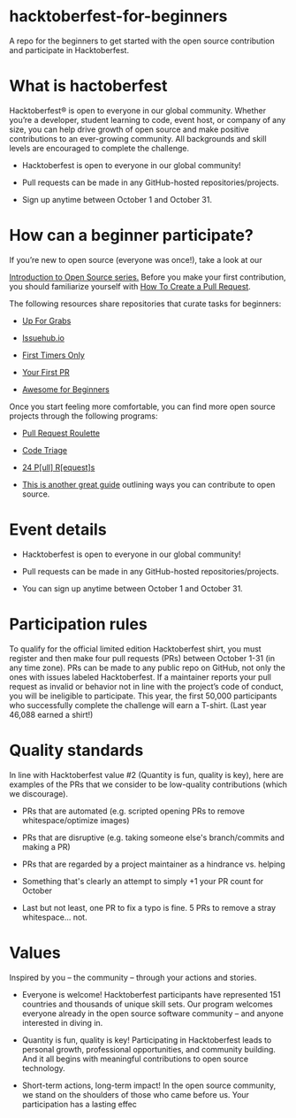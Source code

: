# hacktoberfest-for-beginners
A repo for the beginners to get started with the open source contribution and participate in Hacktoberfest.


# What is hactoberfest

Hacktoberfest® is open to everyone in our global community. Whether you’re a developer, student learning to code, event host, or company of any size, you can help drive growth of open source and make positive contributions to an ever-growing community. All backgrounds and skill levels are encouraged to complete the challenge.

 * Hacktoberfest is open to everyone in our global community!

 * Pull requests can be made in any GitHub-hosted repositories/projects.
 * Sign up anytime between October 1 and October 31.

# How can a beginner participate?

If you’re new to open source (everyone was once!), take a look at our

[Introduction to Open Source series.](https://www.digitalocean.com/community/tutorial_series/an-introduction-to-open-source)
Before you make your first contribution, you should familiarize yourself with [How To Create a Pull Request](https://www.digitalocean.com/community/tutorials/how-to-create-a-pull-request-on-github).

The following resources share repositories that curate tasks for beginners:

* [Up For Grabs](https://up-for-grabs.net/#/)

* [Issuehub.io](http://issuehub.io/)

* [First Timers Only](https://www.firsttimersonly.com/)

* [Your First PR](http://yourfirstpr.github.io/)

* [Awesome for Beginners](https://github.com/mungell/awesome-for-beginners)

Once you start feeling more comfortable, you can find more open source projects through the following programs:

* [Pull Request Roulette](http://www.pullrequestroulette.com/)

* [Code Triage](https://www.codetriage.com/)

* [24 P[ull] R[equest]s](https://24pullrequests.com/)

* [This is another great guide](https://opensource.guide/how-to-contribute/) outlining ways you can contribute to open source.

# Event details

* Hacktoberfest is open to everyone in our global community!

* Pull requests can be made in any GitHub-hosted repositories/projects.

* You can sign up anytime between October 1 and October 31.

# Participation rules

To qualify for the official limited edition Hacktoberfest shirt, you must register and then make four pull requests (PRs) between October 1-31 (in any time zone). PRs can be made to any public repo on GitHub, not only the ones with issues labeled Hacktoberfest. If a maintainer reports your pull request as invalid or behavior not in line with the project’s code of conduct, you will be ineligible to participate. This year, the first 50,000 participants who successfully complete the challenge will earn a T-shirt. (Last year 46,088 earned a shirt!)

# Quality standards

In line with Hacktoberfest value #2 (Quantity is fun, quality is key), here are examples of the PRs that we consider to be low-quality contributions (which we discourage).

* PRs that are automated (e.g. scripted opening PRs to remove whitespace/optimize images)

* PRs that are disruptive (e.g. taking someone else's branch/commits and making a PR)

* PRs that are regarded by a project maintainer as a hindrance vs. helping

* Something that's clearly an attempt to simply +1 your PR count for October

* Last but not least, one PR to fix a typo is fine. 5 PRs to remove a stray whitespace... not.

# Values

Inspired by you – the community – through your actions and stories.

* Everyone is welcome! Hacktoberfest participants have represented 151 countries and thousands of unique skill sets. Our program welcomes everyone already in the open source software community – and anyone interested in diving in.

* Quantity is fun, quality is key! Participating in Hacktoberfest leads to personal growth, professional opportunities, and community building. And it all begins with meaningful contributions to open source technology.

* Short-term actions, long-term impact! In the open source community, we stand on the shoulders of those who came before us. Your participation has a lasting effec